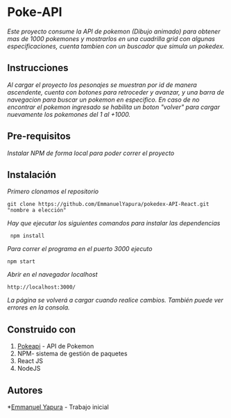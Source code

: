 # Poke-API

*Este proyecto consume la API de pokemon (Dibujo animado) para obtener mas de 1000 pokemones y mostrarlos en una cuadrilla grid con algunas especificaciones, cuenta tambien con un buscador que simula un pokedex.*

## Instrucciones

*Al cargar el proyecto los pesonajes se muestran por id de manera ascendente, cuenta con botones para retroceder y avanzar, y una barra de navegacion para buscar un pokemon en especifico. En caso de no encontrar el pokemon ingresado se habilita un boton "volver" para cargar nuevamente los pokemones del 1 al +1000.*

## Pre-requisitos

*Instalar NPM de forma local para poder correr el proyecto*

## Instalación

*Primero clonamos el repositorio*

``` 
git clone https://github.com/EmmanuelYapura/pokedex-API-React.git "nombre a elección" 
```

*Hay que ejecutar los siguientes comandos para instalar las dependencias*

```
 npm install 
 ```

*Para correr el programa en el puerto 3000 ejecuto*

``` 
npm start 
```

*Abrir en el navegador localhost*

``` 
http://localhost:3000/ 
```

*La página se volverá a cargar cuando realice cambios.
También puede ver errores en la consola.*

## Construido con

1. [Pokeapi](https://pokeapi.co/) - API de Pokemon
2. NPM- sistema de gestión de paquetes
3. React JS
4. NodeJS

## Autores

*[Emmanuel Yapura](https://www.linkedin.com/in/emmanuelyapura/) - Trabajo inicial
